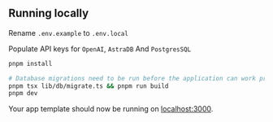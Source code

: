 
## Running locally

Rename `.env.example` to `.env.local`

Populate API keys for `OpenAI`, `AstraDB` And `PostgresSQL`

```bash
pnpm install

# Database migrations need to be run before the application can work properly.
pnpm tsx lib/db/migrate.ts && pnpm run build
pnpm dev
```

Your app template should now be running on [localhost:3000](http://localhost:3000/).
